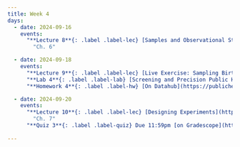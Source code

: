 ```yaml
---
title: Week 4
days:
  - date: 2024-09-16
    events:
      "**Lecture 8**{: .label .label-lec} [Samples and Observational Studies](https://ph142-ucb.github.io/fa24/src/lec/Lec-8-_ObservationalStudies.html) [(Fa21 Recording pt.1)](https://www.youtube.com/watch?v=3Olm5zGNI68) [(Fa21 Recording pt.2)](https://www.youtube.com/watch?v=8Js9rdq6dQs)":
        "Ch. 6"

  - date: 2024-09-18
    events:
      "**Lecture 9**{: .label .label-lec} [Live Exercise: Sampling Births from US Territories](https://ph142-ucb.github.io/fa24/src/lec/Lec_9_Sampling-exercise.html) [(Recording)](https://berkeley.zoom.us/rec/share/HGrdQX4-PwcGmYFjJZLJtpp3iIWT7Obrv8eT72xtZDhrHaEK8KpSGrS4uL1kOkXJ.IvPFW_7bGP6vL5Fi) [(continuation)](https://berkeley.zoom.us/rec/share/sZGxDA7J_yRtA7HV7lCFtdCp1GMxGaH85UPjXLDTWFLtU3Wikju0MU5yHp0utgsQ.veOqyoAnKAmM375F)":
      "**Lab 4**{: .label .label-lab} [Screening and Precision Public Health](https://publichealth.datahub.berkeley.edu/hub/user-redirect/git-pull?repo=https%3A%2F%2Fgithub.com%2Fph142-ucb%2Fph142-fa24&urlpath=rstudio%2F&branch=main) (Due Sept 20th)":
      "**Homework 4**{: .label .label-hw} [On Datahub](https://publichealth.datahub.berkeley.edu/hub/user-redirect/git-pull?repo=https%3A%2F%2Fgithub.com%2Fph142-ucb%2Fph142-fa24&urlpath=rstudio%2F&branch=main)": 

  - date: 2024-09-20
    events:
      "**Lecture 10**{: .label .label-lec} [Designing Experiments](https://ph142-ucb.github.io/fa24/src/lec/Lec10_Designing-experiments_slides.pdf) [(Annotation)](https://ph142-ucb.github.io/fa24/src/lec/Lec10_Designing-experiments_handout.pdf) [(Recording)](https://berkeley.zoom.us/rec/share/qwjYxhn7sfCIlc-jnBjC3OM-9ti8GZVSGntcVf6LqFO5FF41BtjszDM3DR9IfqPb.kc7z7erGL5J9EuL5?startTime=1726844265000) [(continuation)](https://youtu.be/TAjiDR_Rfyc)":
        "Ch. 7"
      "**Quiz 3**{: .label .label-quiz} Due 11:59pm [on Gradescope](https://www.gradescope.com/courses/833518)":
      
---
```

